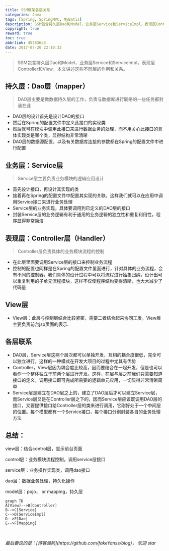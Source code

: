 ```yaml
---
title: SSM框架各层关系
categories: Java
tags: [Spring, SpringMVC, MyBatis]
description: SSM包含持久层Dao和Model，业务层Service和ServiceImpl，表现层Controller和View，本文讲述这些不同层的作用和关系。
copyright: true
reward: true
toc: true
abbrlink: 457836a3
date: 2017-07-20 22:10:33
---
```

> SSM包含持久层Dao和Model，业务层Service和ServiceImpl，表现层Controller和View，本文讲述这些不同层的作用和关系。

 ## 持久层：Dao层（mapper）

> DAO层主要是做数据持久层的工作，负责与数据库进行联络的一些任务都封装在此

* DAO层的设计首先是设计DAO的接口
* 然后在Spring的配置文件中定义此接口的实现类
* 然后就可在模块中调用此接口来进行数据业务的处理，而不用关心此接口的具体实现类是哪个类，显得结构非常清晰
* DAO层的数据源配置，以及有关数据库连接的参数都在Spring的配置文件中进行配置

## 业务层：Service层
> Service层主要负责业务模块的逻辑应用设计

* 首先设计接口，再设计其实现的类
* 接着再在Spring的配置文件中配置其实现的关联。这样我们就可以在应用中调用Service接口来进行业务处理
* Service层的业务实现，具体要调用到已定义的DAO层的接口
* 封装Service层的业务逻辑有利于通用的业务逻辑的独立性和重复利用性，程序显得非常简洁

## 表现层：Controller层（Handler）
> Controller层负责具体的业务模块流程的控制

* 在此层里面要调用Service层的接口来控制业务流程
* 控制的配置也同样是在Spring的配置文件里面进行，针对具体的业务流程，会有不同的控制器，我们具体的设计过程中可以将流程进行抽象归纳，设计出可以重复利用的子单元流程模块，这样不仅使程序结构变得清晰，也大大减少了代码量

## View层
* View层：此层与控制层结合比较紧密，需要二者结合起来协同工发。View层主要负责前台jsp页面的表示.

## 各层联系

* DAO层，Service层这两个层次都可以单独开发，互相的耦合度很低，完全可以独立进行，这样的一种模式在开发大项目的过程中尤其有优势
* Controller，View层因为耦合度比较高，因而要结合在一起开发，但是也可以看作一个整体独立于前两个层进行开发。这样，在层与层之前我们只需要知道接口的定义，调用接口即可完成所需要的逻辑单元应用，一切显得非常清晰简单
* Service层是建立在DAO层之上的，建立了DAO层后才可以建立Service层，而Service层又是在Controller层之下的，因而Service层应该既调用DAO层的接口，又要提供接口给Controller层的类来进行调用，它刚好处于一个中间层的位置。每个模型都有一个Service接口，每个接口分别封装各自的业务处理方法


## 总结：
view层：结合control层，显示前台页面

control层：业务模块流程控制，调用service层接口

service层：业务操作实现类，调用dao接口

dao层：数据业务处理，持久化操作

model层：pojo， or mapping，持久层


```
graph TD
A[View]-->B[Controller]
B-->C[Service]
C-->D[ServiceImpl]
D-->E[Dao]
E-->F[Mapping]
```

<br>

<p id="div-border-top-green"><i>最后要说的是：[博客源码](https://github.com/fakeYanss/blog)， 欢迎 star</i></p>